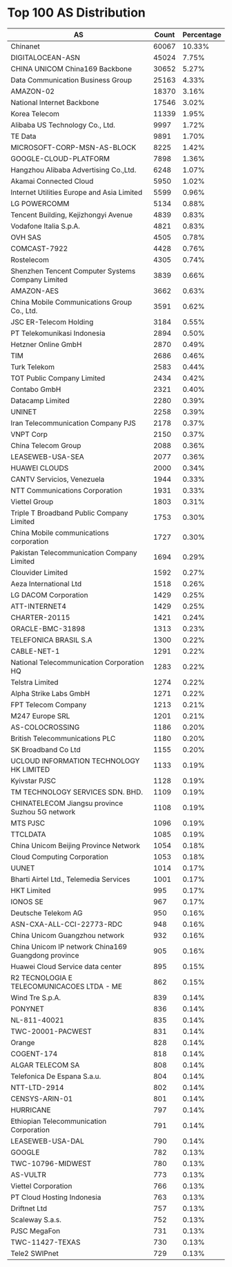 # Top 100 AS Distribution
| AS | Count | Percentage |
|----|----|----|
| Chinanet | 60067 | 10.33% |
| DIGITALOCEAN-ASN | 45024 | 7.75% |
| CHINA UNICOM China169 Backbone | 30652 | 5.27% |
| Data Communication Business Group | 25163 | 4.33% |
| AMAZON-02 | 18370 | 3.16% |
| National Internet Backbone | 17546 | 3.02% |
| Korea Telecom | 11339 | 1.95% |
| Alibaba US Technology Co., Ltd. | 9997 | 1.72% |
| TE Data | 9891 | 1.70% |
| MICROSOFT-CORP-MSN-AS-BLOCK | 8225 | 1.42% |
| GOOGLE-CLOUD-PLATFORM | 7898 | 1.36% |
| Hangzhou Alibaba Advertising Co.,Ltd. | 6248 | 1.07% |
| Akamai Connected Cloud | 5950 | 1.02% |
| Internet Utilities Europe and Asia Limited | 5599 | 0.96% |
| LG POWERCOMM | 5134 | 0.88% |
| Tencent Building, Kejizhongyi Avenue | 4839 | 0.83% |
| Vodafone Italia S.p.A. | 4821 | 0.83% |
| OVH SAS | 4505 | 0.78% |
| COMCAST-7922 | 4428 | 0.76% |
| Rostelecom | 4305 | 0.74% |
| Shenzhen Tencent Computer Systems Company Limited | 3839 | 0.66% |
| AMAZON-AES | 3662 | 0.63% |
| China Mobile Communications Group Co., Ltd. | 3591 | 0.62% |
| JSC ER-Telecom Holding | 3184 | 0.55% |
| PT Telekomunikasi Indonesia | 2894 | 0.50% |
| Hetzner Online GmbH | 2870 | 0.49% |
| TIM | 2686 | 0.46% |
| Turk Telekom | 2583 | 0.44% |
| TOT Public Company Limited | 2434 | 0.42% |
| Contabo GmbH | 2321 | 0.40% |
| Datacamp Limited | 2280 | 0.39% |
| UNINET | 2258 | 0.39% |
| Iran Telecommunication Company PJS | 2178 | 0.37% |
| VNPT Corp | 2150 | 0.37% |
| China Telecom Group | 2088 | 0.36% |
| LEASEWEB-USA-SEA | 2077 | 0.36% |
| HUAWEI CLOUDS | 2000 | 0.34% |
| CANTV Servicios, Venezuela | 1944 | 0.33% |
| NTT Communications Corporation | 1931 | 0.33% |
| Viettel Group | 1803 | 0.31% |
| Triple T Broadband Public Company Limited | 1753 | 0.30% |
| China Mobile communications corporation | 1727 | 0.30% |
| Pakistan Telecommunication Company Limited | 1694 | 0.29% |
| Clouvider Limited | 1592 | 0.27% |
| Aeza International Ltd | 1518 | 0.26% |
| LG DACOM Corporation | 1429 | 0.25% |
| ATT-INTERNET4 | 1429 | 0.25% |
| CHARTER-20115 | 1421 | 0.24% |
| ORACLE-BMC-31898 | 1313 | 0.23% |
| TELEFONICA BRASIL S.A | 1300 | 0.22% |
| CABLE-NET-1 | 1291 | 0.22% |
| National Telecommunication Corporation HQ | 1283 | 0.22% |
| Telstra Limited | 1274 | 0.22% |
| Alpha Strike Labs GmbH | 1271 | 0.22% |
| FPT Telecom Company | 1213 | 0.21% |
| M247 Europe SRL | 1201 | 0.21% |
| AS-COLOCROSSING | 1186 | 0.20% |
| British Telecommunications PLC | 1180 | 0.20% |
| SK Broadband Co Ltd | 1155 | 0.20% |
| UCLOUD INFORMATION TECHNOLOGY HK LIMITED | 1133 | 0.19% |
| Kyivstar PJSC | 1128 | 0.19% |
| TM TECHNOLOGY SERVICES SDN. BHD. | 1109 | 0.19% |
| CHINATELECOM Jiangsu province Suzhou 5G network | 1108 | 0.19% |
| MTS PJSC | 1096 | 0.19% |
| TTCLDATA | 1085 | 0.19% |
| China Unicom Beijing Province Network | 1054 | 0.18% |
| Cloud Computing Corporation | 1053 | 0.18% |
| UUNET | 1014 | 0.17% |
| Bharti Airtel Ltd., Telemedia Services | 1001 | 0.17% |
| HKT Limited | 995 | 0.17% |
| IONOS SE | 967 | 0.17% |
| Deutsche Telekom AG | 950 | 0.16% |
| ASN-CXA-ALL-CCI-22773-RDC | 948 | 0.16% |
| China Unicom Guangzhou network | 932 | 0.16% |
| China Unicom IP network China169 Guangdong province | 905 | 0.16% |
| Huawei Cloud Service data center | 895 | 0.15% |
| R2 TECNOLOGIA E TELECOMUNICACOES LTDA - ME | 862 | 0.15% |
| Wind Tre S.p.A. | 839 | 0.14% |
| PONYNET | 836 | 0.14% |
| NL-811-40021 | 835 | 0.14% |
| TWC-20001-PACWEST | 831 | 0.14% |
| Orange | 828 | 0.14% |
| COGENT-174 | 818 | 0.14% |
| ALGAR TELECOM SA | 808 | 0.14% |
| Telefonica De Espana S.a.u. | 804 | 0.14% |
| NTT-LTD-2914 | 802 | 0.14% |
| CENSYS-ARIN-01 | 801 | 0.14% |
| HURRICANE | 797 | 0.14% |
| Ethiopian Telecommunication Corporation | 791 | 0.14% |
| LEASEWEB-USA-DAL | 790 | 0.14% |
| GOOGLE | 782 | 0.13% |
| TWC-10796-MIDWEST | 780 | 0.13% |
| AS-VULTR | 773 | 0.13% |
| Viettel Corporation | 766 | 0.13% |
| PT Cloud Hosting Indonesia | 763 | 0.13% |
| Driftnet Ltd | 757 | 0.13% |
| Scaleway S.a.s. | 752 | 0.13% |
| PJSC MegaFon | 731 | 0.13% |
| TWC-11427-TEXAS | 730 | 0.13% |
| Tele2 SWIPnet | 729 | 0.13% |
